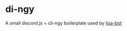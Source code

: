 # di-ngy

A small discord.js + cli-ngy boilerplate used by [lisa-bot](https://github.com/FelixRilling/lisa-bot)
